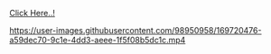 [Click Here..!](https://aslihan06.github.io/IOS-Calculator/)

https://user-images.githubusercontent.com/98950958/169720476-a59dec70-9c1e-4dd3-aeee-1f5f08b5dc1c.mp4

